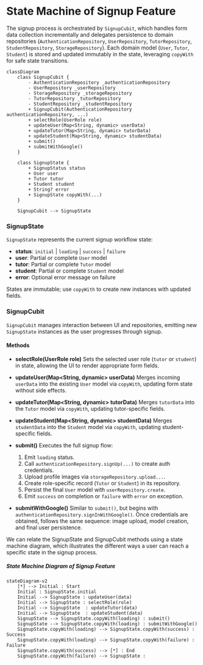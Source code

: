 # State Machine of Signup Feature

The signup process is orchestrated by `SignupCubit`, which handles form data collection incrementally and delegates persistence to domain repositories (`AuthenticationRepository`, `UserRepository`, `TutorRepository`, `StudentRepository`, `StorageRepository`). Each domain model (`User`, `Tutor`, `Student`) is stored and updated immutably in the state, leveraging `copyWith` for safe state transitions.


```mermaid
classDiagram
    class SignupCubit {
        - AuthenticationRepository _authenticationRepository
        - UserRepository _userRepository
        - StorageRepository _storageRepository
        - TutorRepository _tutorRepository
        - StudentRepository _studentRepository
        + SignupCubit(AuthenticationRepository authenticationRepository, ...)
        + selectRole(UserRole role)
        + updateUser(Map<String, dynamic> userData)
        + updateTutor(Map<String, dynamic> tutorData)
        + updateStudent(Map<String, dynamic> studentData)
        + submit()
        + submitWithGoogle()
    }

    class SignupState {
        + SignupStatus status
        + User user
        + Tutor tutor
        + Student student
        + String? error
        + SignupState copyWith(...)
    }

    SignupCubit --> SignupState
```

### SignupState

`SignupState` represents the current signup workflow state:
- **status**: `initial` | `loading` | `success` | `failure`
- **user**: Partial or complete `User` model
- **tutor**: Partial or complete `Tutor` model
- **student**: Partial or complete `Student` model
- **error**: Optional error message on failure

States are immutable; use `copyWith` to create new instances with updated fields.

### SignupCubit

`SignupCubit` manages interaction between UI and repositories, emitting new `SignupState` instances as the user progresses through signup.

#### Methods

- **selectRole(UserRole role)**
  Sets the selected user role (`tutor` or `student`) in state, allowing the UI to render appropriate form fields.

- **updateUser(Map<String, dynamic> userData)**
  Merges incoming `userData` into the existing `User` model via `copyWith`, updating form state without side effects.

- **updateTutor(Map<String, dynamic> tutorData)**
  Merges `tutorData` into the `Tutor` model via `copyWith`, updating tutor-specific fields.

- **updateStudent(Map<String, dynamic> studentData)**
  Merges `studentData` into the `Student` model via `copyWith`, updating student-specific fields.

- **submit()**
  Executes the full signup flow:
  1. Emit `loading` status.
  2. Call `authenticationRepository.signUp(...)` to create auth credentials.
  3. Upload profile images via `storageRepository.upload...`.
  4. Create role-specific record (`Tutor` or `Student`) in its repository.
  5. Persist the final `User` model with `userRepository.create`.
  6. Emit `success` on completion or `failure` with `error` on exception.

- **submitWithGoogle()**
  Similar to `submit()`, but begins with `authenticationRepository.signInWithGoogle()`. Once credentials are obtained, follows the same sequence: image upload, model creation, and final user persistence.

We can relate the SignupState and SignupCubit methods using a state machine diagram, which illustrates the different ways a user can reach a specific state in the signup process.

##### State Machine Diagram of Signup Feature

```mermaid
stateDiagram-v2
    [*] --> Initial : Start
    Initial : SignupState.initial
    Initial --> SignupState : updateUser(data)
    Initial --> SignupState : selectRole(role)
    Initial --> SignupState  : updateTutor(data)
    Initial --> SignupState  : updateStudent(data)
    SignupState --> SignupState.copyWith(loading) : submit()
    SignupState --> SignupState.copyWith(loading) : submitWithGoogle()
    SignupState.copyWith(loading) --> SignupState.copyWith(success) : Success
    SignupState.copyWith(loading) --> SignupState.copyWith(failure) : Failure
    SignupState.copyWith(success) --> [*] : End
    SignupState.copyWith(failure) --> SignupState : 
```